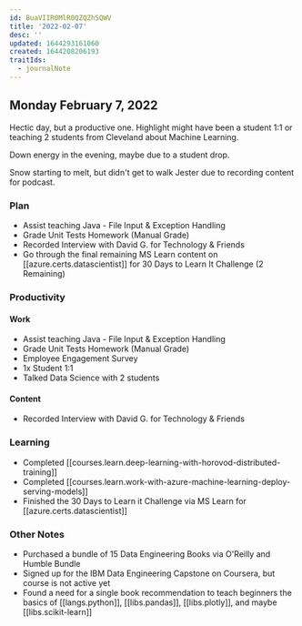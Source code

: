 ```yaml
---
id: BuaVIIR0MlR0QZQZhSQWV
title: '2022-02-07'
desc: ''
updated: 1644293161060
created: 1644208206193
traitIds:
  - journalNote
---
```


## Monday February 7, 2022

Hectic day, but a productive one. Highlight might have been a student 1:1 or teaching 2 students from Cleveland about Machine Learning.

Down energy in the evening, maybe due to a student drop.

Snow starting to melt, but didn't get to walk Jester due to recording content for podcast.

### Plan

- Assist teaching Java - File Input & Exception Handling
- Grade Unit Tests Homework (Manual Grade)
- Recorded Interview with David G. for Technology & Friends
- Go through the final remaining MS Learn content on [[azure.certs.datascientist]] for 30 Days to Learn It Challenge (2 Remaining)

### Productivity
#### Work

- Assist teaching Java - File Input & Exception Handling
- Grade Unit Tests Homework (Manual Grade)
- Employee Engagement Survey
- 1x Student 1:1
- Talked Data Science with 2 students

#### Content

- Recorded Interview with David G. for Technology & Friends

### Learning

- Completed [[courses.learn.deep-learning-with-horovod-distributed-training]]
- Completed [[courses.learn.work-with-azure-machine-learning-deploy-serving-models]]
- Finished the 30 Days to Learn it Challenge via MS Learn for [[azure.certs.datascientist]]

### Other Notes

- Purchased a bundle of 15 Data Engineering Books via O'Reilly and Humble Bundle
- Signed up for the IBM Data Engineering Capstone on Coursera, but course is not active yet
- Found a need for a single book recommendation to teach beginners the basics of [[langs.python]], [[libs.pandas]], [[libs.plotly]], and maybe [[libs.scikit-learn]]